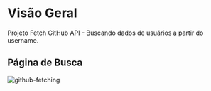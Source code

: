 # Visão Geral
Projeto Fetch GitHub API - Buscando dados de usuários a partir do username.

## Página de Busca
![github-fetching](https://github.com/mariliatostesdev/github-fetching/assets/133540781/6e93d773-6f9b-47df-a036-3f888bbb0819)


